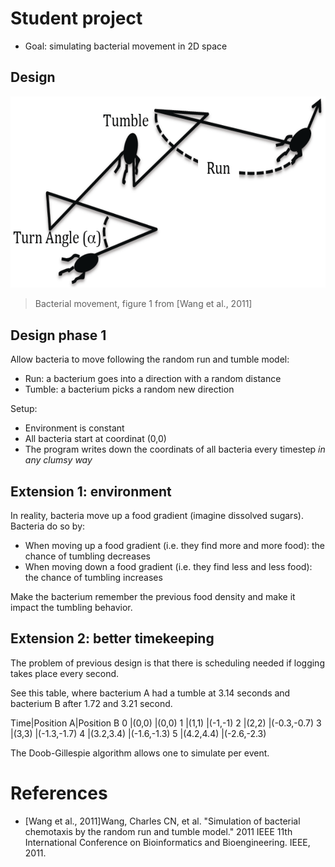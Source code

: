 # Student project

 * Goal: simulating bacterial movement in 2D space

## Design

![](wang_et_al_fig_1.png)

> Bacterial movement, figure 1 from [Wang et al., 2011]

## Design phase 1

Allow bacteria to move following the random run and tumble model:

 * Run: a bacterium goes into a direction with a random distance
 * Tumble: a bacterium picks a random new direction

Setup:

 * Environment is constant
 * All bacteria start at coordinat (0,0)
 * The program writes down the coordinats of all bacteria
   every timestep *in any clumsy way*


## Extension 1: environment

In reality, bacteria move up a food gradient (imagine dissolved sugars).
Bacteria do so by:

 * When moving up a food gradient (i.e. they find more and more food):
   the chance of tumbling decreases
 * When moving down a food gradient (i.e. they find less and less food):
   the chance of tumbling increases

Make the bacterium remember the previous food density
and make it impact the tumbling behavior.

## Extension 2: better timekeeping

The problem of previous design is that there is scheduling needed
if logging takes place every second.

See this table, where bacterium A had a tumble at 3.14 seconds
and bacterium B after 1.72 and 3.21 second.

Time|Position A|Position B
0   |(0,0)     |(0,0)
1   |(1,1)     |(-1,-1)
2   |(2,2)     |(-0.3,-0.7)
3   |(3,3)     |(-1.3,-1.7)
4   |(3.2,3.4) |(-1.6,-1.3)
5   |(4.2,4.4) |(-2.6,-2.3)

The Doob-Gillespie algorithm allows one to simulate
per event. 


# References

 * [Wang et al., 2011]Wang, Charles CN, et al. "Simulation of bacterial chemotaxis by the random run and tumble model." 2011 IEEE 11th International Conference on Bioinformatics and Bioengineering. IEEE, 2011.
